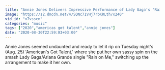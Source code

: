 ```yaml
---
title: "Annie Jones Delivers Impressive Performance of Lady Gaga's 'Rain on Me' on 'America's Got Talent' Billboard News"
image: "https://s2.dmcdn.net/v/SQNc71VHj7rbKRLth/x240"
vid_id: "x7vsscn"
categories: "music"
tags: ["2020","americas got talent","annie jones"]
date: "2020-08-30T22:59:03+03:00"
---
```

Annie Jones seemed undaunted and ready to let it rip on Tuesday night's (Aug. 25) 'American's Got Talent,' where she put her own sassy spin on the smash Lady Gaga/Ariana Grande single &quot;Rain on Me,&quot; switching up the arrangement to make it her own.
